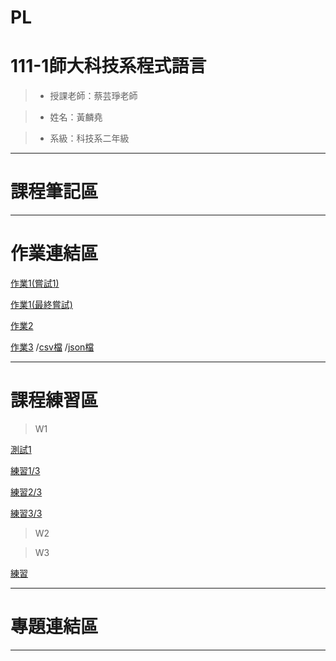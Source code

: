 # PL

# 111-1師大科技系程式語言

> * 授課老師：蔡芸琤老師

> * 姓名：黃麟堯

> * 系級：科技系二年級
<HR>
  
# 課程筆記區
<HR>
  
# 作業連結區

[作業1(嘗試1)](https://github.com/phoebe-ly/PL/blob/main/%E4%BD%9C%E6%A5%AD/%E7%AC%AC%E4%B8%80%E4%BD%9C%E6%A5%AD%20%E5%98%97%E8%A9%A61.ipynb)

[作業1(最終嘗試)](https://github.com/phoebe-ly/PL/blob/main/%E4%BD%9C%E6%A5%AD/%E7%AC%AC%E4%B8%80%E4%BD%9C%E6%A5%AD%20%E6%9C%80%E7%B5%82%E5%98%97%E8%A9%A6.ipynb)

[作業2](https://github.com/phoebe-ly/PL/blob/main/%E4%BD%9C%E6%A5%AD/%E7%AC%AC%E4%BA%8C%E4%BD%9C%E6%A5%AD.ipynb)

[作業3](https://github.com/phoebe-ly/PL/blob/main/%E4%BD%9C%E6%A5%AD/%E7%AC%AC%E4%B8%89%E6%AC%A1%E4%BD%9C%E6%A5%AD.ipynb)
/[csv檔](https://github.com/phoebe-ly/PL/blob/main/%E4%BD%9C%E6%A5%AD/movie.csv)
/[json檔](https://github.com/phoebe-ly/PL/blob/main/%E4%BD%9C%E6%A5%AD/movie.json)
<HR>
  
# 課程練習區

>W1

[測試1](https://github.com/phoebe-ly/PL/blob/main/%E7%B7%B4%E7%BF%92/%E6%B8%AC%E8%A9%A61.ipynb)

[練習1/3](https://github.com/phoebe-ly/PL/blob/main/%E7%B7%B4%E7%BF%92/%E7%B7%B4%E7%BF%921.3.ipynb)

[練習2/3](https://github.com/phoebe-ly/PL/blob/main/%E7%B7%B4%E7%BF%92/%E7%B7%B4%E7%BF%922.3.ipynb)

[練習3/3](https://github.com/phoebe-ly/PL/blob/main/%E7%B7%B4%E7%BF%92/%E7%B7%B4%E7%BF%923.3.ipynb)

>W2

>W3

[練習](https://github.com/phoebe-ly/PL/blob/main/%E7%B7%B4%E7%BF%92/%E7%B7%B4%E7%BF%92.ipynb)
  
<HR>
  
# 專題連結區
<HR>
